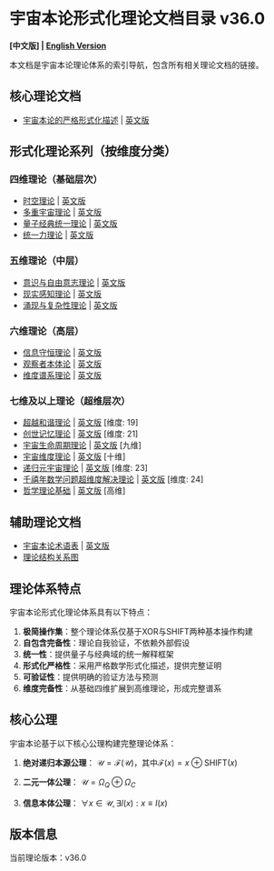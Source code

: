 # 宇宙本论形式化理论文档目录 v36.0

**[中文版] | [English Version](formal_theory_en.md)**

本文档是宇宙本论理论体系的索引导航，包含所有相关理论文档的链接。

## 核心理论文档

- [宇宙本论的严格形式化描述](formal_theory/formal_theory_cosmic_ontology.md) | [英文版](formal_theory/formal_theory_cosmic_ontology_en.md)

## 形式化理论系列（按维度分类）

### 四维理论（基础层次）

- [时空理论](formal_theory/formal_theory_spacetime.md) | [英文版](formal_theory/formal_theory_spacetime_en.md)
- [多重宇宙理论](formal_theory/formal_theory_multiverse.md) | [英文版](formal_theory/formal_theory_multiverse_en.md)
- [量子经典统一理论](formal_theory/formal_theory_quantum_classical_unification.md) | [英文版](formal_theory/formal_theory_quantum_classical_unification_en.md)
- [统一力理论](formal_theory/formal_theory_unified_forces.md) | [英文版](formal_theory/formal_theory_unified_forces_en.md)

### 五维理论（中层）

- [意识与自由意志理论](formal_theory/formal_theory_consciousness_free_will.md) | [英文版](formal_theory/formal_theory_consciousness_free_will_en.md)
- [现实感知理论](formal_theory/formal_theory_reality_perception.md) | [英文版](formal_theory/formal_theory_reality_perception_en.md)
- [涌现与复杂性理论](formal_theory/formal_theory_emergence_complexity.md) | [英文版](formal_theory/formal_theory_emergence_complexity_en.md)

### 六维理论（高层）

- [信息守恒理论](formal_theory/formal_theory_information_conservation.md) | [英文版](formal_theory/formal_theory_information_conservation_en.md)
- [观察者本体论](formal_theory/formal_theory_observer_ontology.md) | [英文版](formal_theory/formal_theory_observer_ontology_en.md)
- [维度谱系理论](formal_theory/formal_theory_dimensional_spectrum.md) | [英文版](formal_theory/formal_theory_dimensional_spectrum_en.md)

### 七维及以上理论（超维层次）

- [超越和谐理论](formal_theory/formal_theory_transcendent_harmony.md) | [英文版](formal_theory/formal_theory_transcendent_harmony_en.md) [维度: 19]
- [创世记忆理论](formal_theory/formal_theory_genesis_memory.md) | [英文版](formal_theory/formal_theory_genesis_memory_en.md) [维度: 21]
- [宇宙生命周期理论](formal_theory/formal_theory_cosmic_lifecycle.md) | [英文版](formal_theory/formal_theory_cosmic_lifecycle_en.md) [九维]
- [宇宙维度理论](formal_theory/formal_theory_cosmic_dimensions.md) | [英文版](formal_theory/formal_theory_cosmic_dimensions_en.md) [十维]
- [递归元宇宙理论](formal_theory/formal_theory_recursive_metaverse.md) | [英文版](formal_theory/formal_theory_recursive_metaverse_en.md) [维度: 23]
- [千禧年数学问题超维度解决理论](formal_theory/formal_theory_millennium_problems.md) | [英文版](formal_theory/formal_theory_millennium_problems_en.md) [维度: 24]
- [哲学理论基础](formal_theory/formal_theory_philosophical_foundations.md) | [英文版](formal_theory/formal_theory_philosophical_foundations_en.md) [高维]

## 辅助理论文档

- [宇宙本论术语表](formal_theory/terminology.md) | [英文版](formal_theory/terminology_en.md)
- [理论结构关系图](formal_theory/theory_structure.md)

## 理论体系特点

宇宙本论形式化理论体系具有以下特点：

1. **极简操作集**：整个理论体系仅基于XOR与SHIFT两种基本操作构建
2. **自包含完备性**：理论自我验证，不依赖外部假设
3. **统一性**：提供量子与经典域的统一解释框架
4. **形式化严格性**：采用严格数学形式化描述，提供完整证明
5. **可验证性**：提供明确的验证方法与预测
6. **维度完备性**：从基础四维扩展到高维理论，形成完整谱系

## 核心公理

宇宙本论基于以下核心公理构建完整理论体系：

1. **绝对递归本源公理**：
   $`\mathcal{U} = \mathcal{F}(\mathcal{U})`$，其中$`\mathcal{F}(x) = x \oplus \text{SHIFT}(x)`$

2. **二元一体公理**：
   $`\mathcal{U} = \Omega_Q \oplus \Omega_C`$

3. **信息本体公理**：
   $`\forall x \in \mathcal{U}, \exists I(x) : x \equiv I(x)`$

## 版本信息

当前理论版本：v36.0 